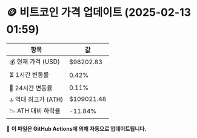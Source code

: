 # 🪙 비트코인 가격 업데이트 (2025-02-13 01:59)

| 항목                | 값 |
|--------------------|----------------|
| 💰 현재 가격 (USD) | $96202.83 |
| ⏳ 1시간 변동률    | 0.42% |
| 📆 24시간 변동률   | 0.11% |
| 🔝 역대 최고가 (ATH) | $109021.48 |
| 📉 ATH 대비 하락률 | -11.84% |

🔄 **이 파일은 GitHub Actions에 의해 자동으로 업데이트됩니다.**
